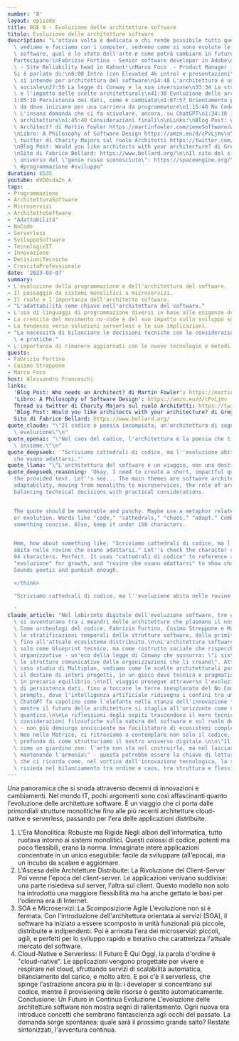 ```yaml
---
number: '8'
layout: episode
title: BGE 8 - Evoluzione delle architetture software
titolo: Evoluzione delle architetture software
description: "L'ottava volta è dedicata a chi rende possibile tutto quello che\
  \ vediamo e facciamo con i computer, vedremo come si sono evolute le architetture\
  \ software, qual è lo stato dell'arte e come potrà cambiare in futuro.\n\n\
  Partecipano:\nFabrizio Fortino - Senior software developer in Adobe\nCosimo Streppone\
  \ - Site Reliability head in Kahoot!\nMarco Foco  - Product Manager in Nvidia\n\n\
  Si è parlato di:\n0:00 Intro (con Elevated 4k intro) e presentazioni\n6:37 Cosa\
  \ si intende per architettura del software\n14:48 L'architettura è un costrutto\
  \ sociale\n27:56 La legge di Conway e la sua inversione\n33:34 La storia di Multiplan\
  \ e l'impatto delle scelte architetturali\n41:38 Evoluzione delle architetture software\n\
  1:05:10 Persistenza dei dati, come è cambiata\n1:07:57 Orientamento professionale:\
  \ da dove iniziare per una carriera da programmatore\n1:15:40 No Code e Prompt engineers.\
  \ L'insana domanda che ci fa scivolare, ancora, su ChatGPT\n1:34:18 Il futuro delle\
  \ architetture\n1:45:40 Considerazioni finali\n\nLinks:\nBlog Post: Who needs an\
  \ Architect? di Martin Fowler https://martinfowler.com/ieeeSoftware/whoNeedsArchitect.pdf\n\
  \nLibro: A Philosophy of Software Design https://amzn.eu/d/cPvLjmv\n\nThread su\
  \ twitter di Charity Majors sul ruolo Architetti https://twitter.com/mipsytipsy/status/1628295050215182336\n\
  \nBlog Post: Would you like architects with your architecture? di Gregor Hohpe https://architectelevator.com/architecture/organizing-architecture/\n\
  \nSito di Fabrice Bellard: https://www.bellard.org/\n\nIl sito del simulatore di\
  \ universo del \"genio russo sconosciuto\": https://spaceengine.org/\n\n#software\
  \ #programmazione #sviluppo"
duration: 6535
youtube: mVDOvdaZn_A
tags:
- Programmazione
- ArchitetturaSoftware
- Microservizi
- ArchitettoSoftware
- "Adattabilità"
- NoCode
- Serverless
- SviluppoSoftware
- TecnologieIT
- Innovazione
- DecisioniTecniche
- CrescitaProfessionale
date: '2023-03-07'
summary:
- L'evoluzione della programmazione e dell'architettura del software.
- Il passaggio da sistemi monolitici a microservizi.
- Il ruolo e l'importanza dell'architetto software.
- "L'adattabilità come chiave nell'architettura del software."
- L'uso di linguaggi di programmazione diversi in base alle esigenze del progetto.
- La crescita del movimento no-code e del suo impatto sullo sviluppo software.
- La tendenza verso soluzioni serverless e le sue implicazioni.
- "La necessità di bilanciare le decisioni tecniche con le considerazioni economiche\
  \ e pratiche."
- L'importanza di rimanere aggiornati con le nuove tecnologie e metodi nel campo dell'IT.
guests:
- Fabrizio Fortino
- Cosimo Streppone
- Marco Foco
host: Alessandro Franceschi
links:
  'Blog Post: Who needs an Architect? di Martin Fowler': https://martinfowler.com/ieeeSoftware/whoNeedsArchitect.pdf
  'Libro: A Philosophy of Software Design': https://amzn.eu/d/cPvLjmv
  Thread su twitter di Charity Majors sul ruolo Architetti: https://twitter.com/mipsytipsy/status/1628295050215182336
  'Blog Post: Would you like architects with your architecture? di Gregor Hohpe': https://architectelevator.com/architecture/organizing-architecture/
  Sito di Fabrice Bellard: https://www.bellard.org/
quote_claude: "\"Il codice è poesia incompiuta, un'architettura di sogni in costante\
  \ evoluzione\"\n"
quote_openai: "\"Nel caos del codice, l'architettura è la poesia che tiene tutto\
  \ insieme.\"\n"
quote_deepseek: '"Scriviamo cattedrali di codice, ma l''evoluzione abita nelle rovine
  che osano adattarsi."'
quote_llama: "\"L'architettura del software è un viaggio, non una destinazione.\""
quote_deepseek_reasoning: 'Okay, I need to create a short, impactful quote based on
  the provided text. Let''s see... The main themes are software architecture evolution,
  adaptability, moving from monoliths to microservices, the role of architects, and
  balancing technical decisions with practical considerations.


  The quote should be memorable and punchy. Maybe use a metaphor related to building
  or evolution. Words like "code," "cathedrals," "chaos," "adapt." Combine them into
  something concise. Also, keep it under 150 characters.


  Hmm, how about something like: "Scriviamo cattedrali di codice, ma l''evoluzione
  abita nelle rovine che osano adattarsi." Let''s check the character count. That''s
  94 characters. Perfect. It uses "cattedrali di codice" to reference architecture,
  "evoluzione" for growth, and "rovine che osano adattarsi" to show change and adaptability.
  Sounds poetic and punkish enough.

  </think>

  "Scriviamo cattedrali di codice, ma l''evoluzione abita nelle rovine che osano adattarsi."

  '
claude_article: "Nel labirinto digitale dell'evoluzione software, tre esploratori\
  \ si avventurano tra i meandri delle architetture che plasmano il nostro mondo computazionale.\
  \ Come archeologi del codice, Fabrizio Fortino, Cosimo Streppone e Marco Foco dissezionano\
  \ le stratificazioni temporali delle strutture software, dalla primitiva era monolitica\
  \ fino all'attuale ecosistema distribuito.\n\nL'architettura software emerge non\
  \ solo come blueprint tecnico, ma come costrutto sociale che rispecchia le dinamiche\
  \ organizzative - un'eco della legge di Conway che sussurra: \"i sistemi rispecchiano\
  \ le strutture comunicative delle organizzazioni che li creano\". Attraverso il\
  \ caso studio di Multiplan, vediamo come le scelte architetturali possano determinare\
  \ il destino di interi progetti, in un gioco dove tecnica e pragmatismo danzano\
  \ in precario equilibrio.\n\nIl viaggio prosegue attraverso l'evoluzione dei paradigmi\
  \ di persistenza dati, fino a toccare le terre inesplorate del No Code e dell'ingegneria\
  \ prompts, dove l'intelligenza artificiale ridisegna i confini tra umano e macchina.\
  \ ChatGPT fa capolino come l'elefante nella stanza dell'innovazione tecnologica,\
  \ mentre il futuro delle architetture si staglia all'orizzonte come un miraggio\
  \ quantico.\n\nLe riflessioni degli ospiti trascendono il mero tecnicismo, abbracciando\
  \ considerazioni filosofiche sulla natura del software e sul ruolo dell'architetto\
  \ - non più demiurgo onnisciente ma facilitatore di ecosistemi complessi. Come\
  \ Neo nella Matrice, ci ritroviamo a contemplare non solo il codice, ma le implicazioni\
  \ profonde di come strutturiamo il nostro universo digitale.\n\n\"Il software è\
  \ come un giardino zen: l'arte non sta nel costruirlo, ma nel lasciarlo evolvere\
  \ mantenendo l'armonia\" - questa potrebbe essere la chiave di lettura di un episodio\
  \ che ci ricorda come, nel vortice dell'innovazione tecnologica, la saggezza architettonica\
  \ risieda nel bilanciamento tra ordine e caos, tra struttura e flessibilità.\n"
---
```

Una panoramica che si snoda attraverso decenni di innovazioni e cambiamenti.
Nel mondo IT, pochi argomenti sono così affascinanti quanto l'evoluzione delle architetture software. È un viaggio che ci porta dalle primordiali strutture monolitiche fino alle più recenti architetture cloud-native e serverless, passando per l'era delle applicazioni distribuite.
1. L'Era Monolitica: Robuste ma Rigide
Negli albori dell'informatica, tutto ruotava intorno ai sistemi monolitici. Questi colossi di codice, potenti ma poco flessibili, erano la norma. Immaginate intere applicazioni concentrate in un unico eseguibile: facile da sviluppare (all'epoca), ma un incubo da scalare e aggiornare.
2. L'Ascesa delle Architetture Distribuite: La Rivoluzione del Client-Server
Poi venne l'epoca del client-server. Le applicazioni venivano suddivise: una parte risiedeva sul server, l'altra sul client. Questo modello non solo ha introdotto una maggiore flessibilità ma ha anche gettato le basi per l'odierna era di Internet.
3. SOA e Microservizi: La Scomposizione Agile
L'evoluzione non si è fermata. Con l'introduzione dell'architettura orientata ai servizi (SOA), il software ha iniziato a essere scomposto in unità funzionali più piccole, distribuite e indipendenti. Poi è arrivata l'era dei microservizi: piccoli, agili, e perfetti per lo sviluppo rapido e iterativo che caratterizza l'attuale mercato del software.
4. Cloud-Native e Serverless: Il Futuro È Qui
Oggi, la parola d'ordine è "cloud-native". Le applicazioni vengono progettate per vivere e respirare nel cloud, sfruttando servizi di scalabilità automatica, bilanciamento del carico, e molto altro. E poi c'è il serverless, che spinge l'astrazione ancora più in là: i developer si concentrano sul codice, mentre il provisioning delle risorse è gestito automaticamente.
Conclusione: Un Futuro in Continua Evoluzione
L'evoluzione delle architetture software non mostra segni di rallentamento. Ogni nuova era introduce concetti che sembrano fantascienza agli occhi del passato. La domanda sorge spontanea: quale sarà il prossimo grande salto? Restate sintonizzati, l'avventura continua.